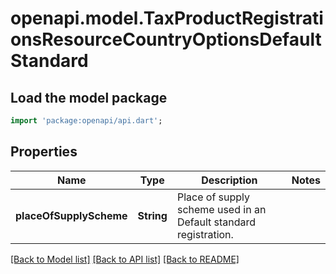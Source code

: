 # openapi.model.TaxProductRegistrationsResourceCountryOptionsDefaultStandard

## Load the model package
```dart
import 'package:openapi/api.dart';
```

## Properties
Name | Type | Description | Notes
------------ | ------------- | ------------- | -------------
**placeOfSupplyScheme** | **String** | Place of supply scheme used in an Default standard registration. | 

[[Back to Model list]](../README.md#documentation-for-models) [[Back to API list]](../README.md#documentation-for-api-endpoints) [[Back to README]](../README.md)


